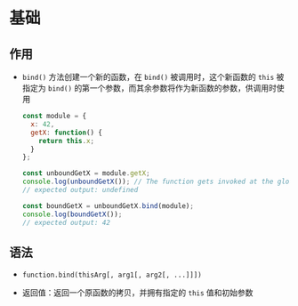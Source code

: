 # 基础

## 作用

- `bind()` 方法创建一个新的函数，在 `bind()` 被调用时，这个新函数的 `this` 被指定为 `bind()` 的第一个参数，而其余参数将作为新函数的参数，供调用时使用

    ```js
    const module = {
      x: 42,
      getX: function() {
        return this.x;
      }
    };

    const unboundGetX = module.getX;
    console.log(unboundGetX()); // The function gets invoked at the global scope
    // expected output: undefined

    const boundGetX = unboundGetX.bind(module);
    console.log(boundGetX());
    // expected output: 42
    ```

## 语法

- `function.bind(thisArg[, arg1[, arg2[, ...]]])`

- 返回值：返回一个原函数的拷贝，并拥有指定的 `this` 值和初始参数
